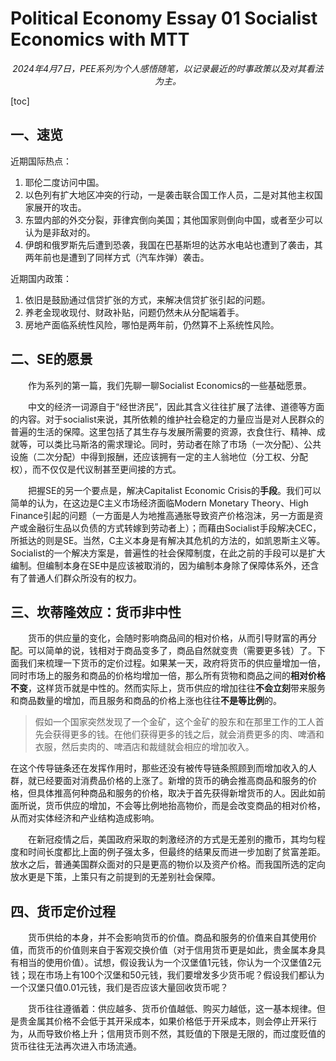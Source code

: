 # Political Economy Essay 01 Socialist Economics with MTT
<center><em>2024年4月7日，PEE系列为个人感悟随笔，以记录最近的时事政策以及对其看法为主。</em></center>

[toc]

## 一、速览

近期国际热点：

1. 耶伦二度访问中国。
2. 以色列有扩大地区冲突的行动，一是袭击联合国工作人员，二是对其他主权国家展开的攻击。
3. 东盟内部的外交分裂，菲律宾倒向美国；其他国家则倒向中国，或者至少可以认为是非敌对的。
4. 伊朗和俄罗斯先后遭到恐袭，我国在巴基斯坦的达苏水电站也遭到了袭击，其两年前也是遭到了同样方式（汽车炸弹）袭击。

近期国内政策：

1. 依旧是鼓励通过信贷扩张的方式，来解决信贷扩张引起的问题。
2. 养老金现收现付、财政补贴，问题仍然未从分配端着手。
3. 房地产面临系统性风险，哪怕是两年前，仍然算不上系统性风险。

## 二、SE的愿景

&emsp;&emsp;作为系列的第一篇，我们先聊一聊Socialist Economics的一些基础愿景。

&emsp;&emsp;中文的经济一词源自于“经世济民”，因此其含义往往扩展了法律、道德等方面的内容。对于socialist来说，其所依赖的维护社会稳定的力量应当是对人民群众的普遍的生活的保障。这里包括了其生存与发展所需要的资源，衣食住行、精神、成就等，可以类比马斯洛的需求理论。同时，劳动者在除了市场（一次分配）、公共设施（二次分配）中得到报酬，还应该拥有一定的主人翁地位（分工权、分配权），而不仅仅是代议制甚至更间接的方式。

&emsp;&emsp;把握SE的另一个要点是，解决Capitalist Economic Crisis的**手段**。我们可以简单的认为，在这边是C主义市场经济面临Modern Monetary Theory、High Finance引起的问题（一方面是人为地推高通胀导致资产价格泡沫，另一方面是资产或金融衍生品以负债的方式转嫁到劳动者上）；而藉由Socialist手段解决CEC，所抵达的则是SE。当然，C主义本身是有解决其危机的方法的，如凯恩斯主义等。Socialist的一个解决方案是，普遍性的社会保障制度，在此之前的手段可以是扩大编制。但编制本身在SE中是应该被取消的，因为编制本身除了保障体系外，还含有了普通人们群众所没有的权力。

## 三、坎蒂隆效应：货币非中性

&emsp;&emsp;货币的供应量的变化，会随时影响商品间的相对价格，从而引导财富的再分配。可以简单的说，钱相对于商品变多了，商品自然就变贵（需要更多钱）了。下面我们来梳理一下货币的定价过程。如果某一天，政府将货币的供应量增加一倍，同时市场上的服务和商品的价格均增加一倍，那么所有货物和商品之间的**相对价格不变**，这样货币就是中性的。然而实际上，货币供应的增加往往**不会立刻**带来服务和商品数量的增加，而且服务和商品的价格上涨也往往**不是等比例**的。

> 假如一个国家突然发现了一个金矿，这个金矿的股东和在那里工作的工人首先会获得更多的钱。在他们获得更多的钱之后，就会消费更多的肉、啤酒和衣服，然后卖肉的、啤酒店和裁缝就会相应的增加收入。

在这个传导链条还在发挥作用时，那些还没有被传导链条照顾到而增加收入的人群，就已经要面对消费品价格的上涨了。新增的货币的确会推高商品和服务的价格，但具体推高何种商品和服务的价格，取决于首先获得新增货币的人。因此如前面所说，货币供应的增加，不会等比例地抬高物价，而是会改变商品的相对价格，从而对实体经济和产业结构造成影响。

&emsp;&emsp;在新冠疫情之后，美国政府采取的刺激经济的方式是无差别的撒币，其均匀程度和时间长度都比上面的例子强太多，但最终的结果反而进一步加剧了贫富差距。放水之后，普通美国群众面对的只是更高的物价以及资产价格。而我国所选的定向放水更是下策，上策只有之前提到的无差别社会保障。

## 四、货币定价过程

&emsp;&emsp;货币供给的本身，并不会影响货币的价值。商品和服务的价值来自其使用价值，而货币的价值则来自于客观交换价值（对于信用货币更是如此，贵金属本身具有相当的使用价值）。试想，假设我认为一个汉堡值1元钱，你认为一个汉堡值2元钱；现在市场上有100个汉堡和50元钱，我们要增发多少货币呢？假设我们都认为一个汉堡只值0.01元钱，我们是否应该大量回收货币呢？

&emsp;&emsp;货币往往遵循着：供应越多、货币价值越低、购买力越低，这一基本规律。但是贵金属其价格不会低于其开采成本，如果价格低于开采成本，则会停止开采行为，从而导致价格上升；信用货币则不然，其贬值的下限是无限的，而过度贬值的货币往往无法再次进入市场流通。